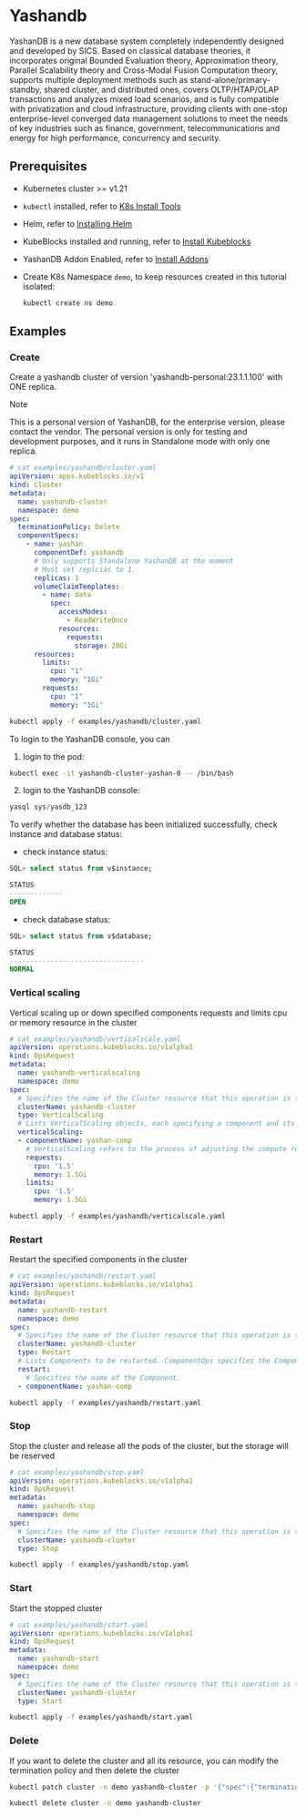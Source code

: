 # Yashandb

YashanDB is a new database system completely independently designed and developed by SICS. Based on classical database theories, it incorporates original Bounded Evaluation theory, Approximation theory, Parallel Scalability theory and Cross-Modal Fusion Computation theory, supports multiple deployment methods such as stand-alone/primary-standby, shared cluster, and distributed ones, covers OLTP/HTAP/OLAP transactions and analyzes mixed load scenarios, and is fully compatible with privatization and cloud infrastructure, providing clients with one-stop enterprise-level converged data management solutions to meet the needs of key industries such as finance, government, telecommunications and energy for high performance, concurrency and security.

## Prerequisites

- Kubernetes cluster >= v1.21
- `kubectl` installed, refer to [K8s Install Tools](https://kubernetes.io/docs/tasks/tools/)
- Helm, refer to [Installing Helm](https://helm.sh/docs/intro/install/)
- KubeBlocks installed and running, refer to [Install Kubeblocks](../docs/prerequisites.md)
- YashanDB Addon Enabled, refer to [Install Addons](../docs/install-addon.md)
- Create K8s Namespace `demo`, to keep resources created in this tutorial isolated:

  ```bash
  kubectl create ns demo
  ```

## Examples

### Create

Create a yashandb cluster of version 'yashandb-personal:23.1.1.100' with ONE replica.

> [!NOTE]
> This is a personal version of YashanDB, for the enterprise version, please contact the vendor.
> The personal version is only for testing and development purposes, and it runs in Standalone mode with only one replica.

```yaml
# cat examples/yashandb/cluster.yaml
apiVersion: apps.kubeblocks.io/v1
kind: Cluster
metadata:
  name: yashandb-cluster
  namespace: demo
spec:
  terminationPolicy: Delete
  componentSpecs:
    - name: yashan
      componentDef: yashandb
      # Only supports Standalone YashanDB at the moment
      # Must set replcias to 1.
      replicas: 1
      volumeClaimTemplates:
        - name: data
          spec:
            accessModes:
              - ReadWriteOnce
            resources:
              requests:
                storage: 20Gi
      resources:
        limits:
          cpu: "1"
          memory: "1Gi"
        requests:
          cpu: "1"
          memory: "1Gi"
```

```bash
kubectl apply -f examples/yashandb/cluster.yaml
```

To login to the YashanDB console, you can

1. login to the pod:

```bash
kubectl exec -it yashandb-cluster-yashan-0 -- /bin/bash
```

2. login to the YashanDB console:

```sql
yasql sys/yasdb_123
```

To verify whether the database has been initialized successfully, check instance and database status:

- check instance status:

```sql
SQL> select status from v$instance;

STATUS
-------------
OPEN
```

- check database status:

```sql
SQL> select status from v$database;

STATUS
---------------------------------
NORMAL
```

### Vertical scaling

Vertical scaling up or down specified components requests and limits cpu or memory resource in the cluster

```yaml
# cat examples/yashandb/verticalscale.yaml
apiVersion: operations.kubeblocks.io/v1alpha1
kind: OpsRequest
metadata:
  name: yashandb-verticalscaling
  namespace: demo
spec:
  # Specifies the name of the Cluster resource that this operation is targeting.
  clusterName: yashandb-cluster
  type: VerticalScaling
  # Lists VerticalScaling objects, each specifying a component and its desired compute resources for vertical scaling.
  verticalScaling:
  - componentName: yashan-comp
    # VerticalScaling refers to the process of adjusting the compute resources (e.g., CPU, memory) allocated to a Component. It defines the parameters required for the operation.
    requests:
      cpu: '1.5'
      memory: 1.5Gi
    limits:
      cpu: '1.5'
      memory: 1.5Gi

```

```bash
kubectl apply -f examples/yashandb/verticalscale.yaml
```

### Restart

Restart the specified components in the cluster

```yaml
# cat examples/yashandb/restart.yaml
apiVersion: operations.kubeblocks.io/v1alpha1
kind: OpsRequest
metadata:
  name: yashandb-restart
  namespace: demo
spec:
  # Specifies the name of the Cluster resource that this operation is targeting.
  clusterName: yashandb-cluster
  type: Restart
  # Lists Components to be restarted. ComponentOps specifies the Component to be operated on.
  restart:
    # Specifies the name of the Component.
  - componentName: yashan-comp

```

```bash
kubectl apply -f examples/yashandb/restart.yaml
```

### Stop

Stop the cluster and release all the pods of the cluster, but the storage will be reserved

```yaml
# cat examples/yashandb/stop.yaml
apiVersion: operations.kubeblocks.io/v1alpha1
kind: OpsRequest
metadata:
  name: yashandb-stop
  namespace: demo
spec:
  # Specifies the name of the Cluster resource that this operation is targeting.
  clusterName: yashandb-cluster
  type: Stop

```

```bash
kubectl apply -f examples/yashandb/stop.yaml
```

### Start

Start the stopped cluster

```yaml
# cat examples/yashandb/start.yaml
apiVersion: operations.kubeblocks.io/v1alpha1
kind: OpsRequest
metadata:
  name: yashandb-start
  namespace: demo
spec:
  # Specifies the name of the Cluster resource that this operation is targeting.
  clusterName: yashandb-cluster
  type: Start

```

```bash
kubectl apply -f examples/yashandb/start.yaml
```

### Delete

If you want to delete the cluster and all its resource, you can modify the termination policy and then delete the cluster

```bash
kubectl patch cluster -n demo yashandb-cluster -p '{"spec":{"terminationPolicy":"WipeOut"}}' --type="merge"

kubectl delete cluster -n demo yashandb-cluster
```

